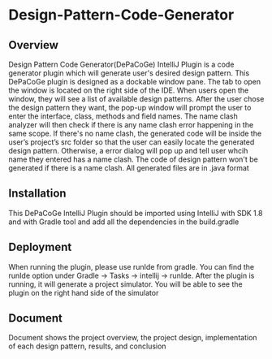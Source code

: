 # Design-Pattern-Code-Generator

## Overview

Design Pattern Code Generator(DePaCoGe) IntelliJ Plugin is a code generator plugin which will generate user's desired design pattern. This DePaCoGe plugin is designed as a dockable window pane. The tab to open the window is located on the right side of the IDE. When users open the window, they will see a list of available design patterns. After the user chose the design pattern they want, the pop-up window will prompt the user to enter the interface, class, methods and field names. The name clash analyzer will then check if there is any name clash error happening in the same scope. If there's no name clash, the generated code will be inside the user’s project’s src folder so that the user can easily locate the generated design pattern. Otherwise, a error dialog will pop up and tell user whcih name they entered has a name clash. The code of design pattern won't be generated if there is a name clash. All generated files are in .java format

## Installation

This DePaCoGe IntelliJ Plugin should be imported using IntelliJ with SDK 1.8 and with Gradle tool and add all the dependencies in the build.gradle

## Deployment

When running the plugin, please use runIde from gradle. You can find the runIde option under Gradle -> Tasks -> intellij -> runIde. After the plugin is running, it will generate a project simulator. You will be able to see the plugin on the right hand side of the simulator

## Document
Document shows the project overview, the project design, implementation of each design pattern, results, and conclusion 
